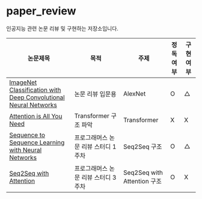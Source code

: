 # paper_review
인공지능 관련 논문 리뷰 및 구현하는 저장소입니다.


|논문제목|목적|주제|정독여부|구현 여부|
|------|---|---|---|---|
|[ImageNet Classification with Deep Convolutional Neural Networks](https://proceedings.neurips.cc/paper_files/paper/2012/file/c399862d3b9d6b76c8436e924a68c45b-Paper.pdf)|논문 리뷰 입문용|AlexNet|O|△|
|[Attention is All You Need](https://arxiv.org/abs/1706.03762)|Transformer 구조 파악|Transformer|X|X|
|[Sequence to Sequence Learning with Neural Networks](https://arxiv.org/abs/1409.3215)|프로그래머스 논문 리뷰 스터디 1주차|Seq2Seq 구조|O|△|  
|[Seq2Seq with Attention](https://arxiv.org/pdf/1508.04025.pdf)|프로그래머스 논문 리뷰 스터디 3주차|Seq2Seq with Attention 구조|O|X|
